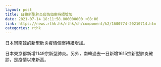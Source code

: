```yaml
---
layout: post
title: 日韓新型肺炎疫情個案持續增加
date: 2021-07-14 18:11:58.000000000 +08:00
link: https://news.rthk.hk/rthk/ch/component/k2/1600774-20210714.htm
categories: rthk
---
```


日本同南韓的新型肺炎疫情個案持續增加。

日本東京都新增1149宗新型肺炎。另外，南韓過去一日新增1615宗新型肺炎確診，是疫情以來新高。
